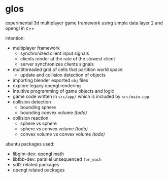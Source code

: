 # glos

experimental 3d multiplayer game framework using simple data layer 2 and opengl in c++

intention:
* multiplayer framework
  - synchronized client input signals
  - clients render at the rate of the slowest client
  - server synchronizes clients signals
* multithreaded grid of cells that partition world space
  - update and collision detection of objects
* importing blender exported `obj` files
* explore legacy opengl rendering
* intuitive programming of game objects and logic
* game code written in `src/app/` which is included by `src/main.cpp`
* collision detection
  - bounding sphere
  - bounding convex volume _(todo)_
* collision reaction
  - sphere vs sphere
  - sphere vs convex volume _(todo)_
  - convex volume vs convex volume _(todo)_

ubuntu packages used:
* libglm-dev: opengl math
* libtbb-dev: parallel unsequenced `for_each`
* sdl2 related packages
* opengl related packages 
